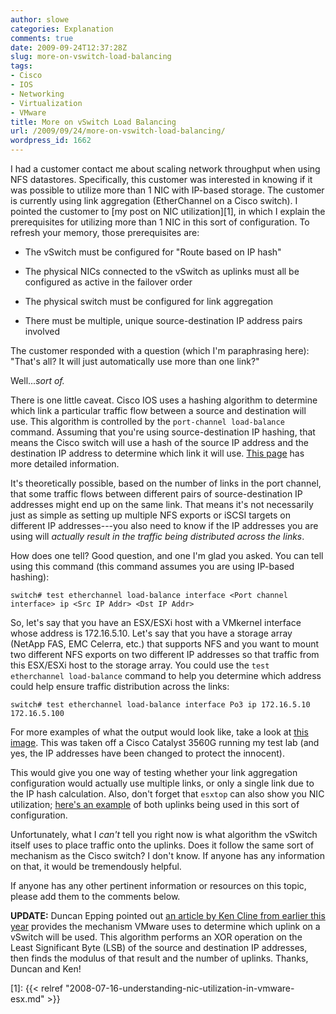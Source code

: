 ```yaml
---
author: slowe
categories: Explanation
comments: true
date: 2009-09-24T12:37:28Z
slug: more-on-vswitch-load-balancing
tags:
- Cisco
- IOS
- Networking
- Virtualization
- VMware
title: More on vSwitch Load Balancing
url: /2009/09/24/more-on-vswitch-load-balancing/
wordpress_id: 1662
---
```


I had a customer contact me about scaling network throughput when using NFS datastores. Specifically, this customer was interested in knowing if it was possible to utilize more than 1 NIC with IP-based storage. The customer is currently using link aggregation (EtherChannel on a Cisco switch). I pointed the customer to [my post on NIC utilization][1], in which I explain the prerequisites for utilizing more than 1 NIC in this sort of configuration. To refresh your memory, those prerequisites are:

* The vSwitch must be configured for "Route based on IP hash"

* The physical NICs connected to the vSwitch as uplinks must all be configured as active in the failover order

* The physical switch must be configured for link aggregation

* There must be multiple, unique source-destination IP address pairs involved

The customer responded with a question (which I'm paraphrasing here): "That's all? It will just automatically use more than one link?"

Well..._sort of._

There is one little caveat. Cisco IOS uses a hashing algorithm to determine which link a particular traffic flow between a source and destination will use. This algorithm is controlled by the `port-channel load-balance` command. Assuming that you're using source-destination IP hashing, that means the Cisco switch will use a hash of the source IP address and the destination IP address to determine which link it will use. [This page](http://www.cisco.com/en/US/tech/tk389/tk213/technologies_tech_note09186a0080094714.shtml#catalyst) has more detailed information.

It's theoretically possible, based on the number of links in the port channel, that some traffic flows between different pairs of source-destination IP addresses might end up on the same link. That means it's not necessarily just as simple as setting up multiple NFS exports or iSCSI targets on different IP addresses---you also need to know if the IP addresses you are using will _actually result in the traffic being distributed across the links_.

How does one tell? Good question, and one I'm glad you asked. You can tell using this command (this command assumes you are using IP-based hashing):

	switch# test etherchannel load-balance interface <Port channel interface> ip <Src IP Addr> <Dst IP Addr>

So, let's say that you have an ESX/ESXi host with a VMkernel interface whose address is 172.16.5.10. Let's say that you have a storage array (NetApp FAS, EMC Celerra, etc.) that supports NFS and you want to mount two different NFS exports on two different IP addresses so that traffic from this ESX/ESXi host to the storage array. You could use the `test etherchannel load-balance` command to help you determine which address could help ensure traffic distribution across the links:

	switch# test etherchannel load-balance interface Po3 ip 172.16.5.10 172.16.5.100

For more examples of what the output would look like, take a look at [this image](http://dl.getdropbox.com/u/1015730/test-ethchannel-output.png). This was taken off a Cisco Catalyst 3560G running my test lab (and yes, the IP addresses have been changed to protect the innocent).

This would give you one way of testing whether your link aggregation configuration would actually use multiple links, or only a single link due to the IP hash calculation. Also, don't forget that `esxtop` can also show you NIC utilization; [here's an example](http://dl.getdropbox.com/u/1015730/esxtop-net-output-ethchannel.png) of both uplinks being used in this sort of configuration.

Unfortunately, what I _can't_ tell you right now is what algorithm the vSwitch itself uses to place traffic onto the uplinks. Does it follow the same sort of mechanism as the Cisco switch? I don't know. If anyone has any information on that, it would be tremendously helpful.

If anyone has any other pertinent information or resources on this topic, please add them to the comments below.

**UPDATE:** Duncan Epping pointed out [an article by Ken Cline from earlier this year](http://kensvirtualreality.wordpress.com/2009/04/05/the-great-vswitch-debatepart-3/) provides the mechanism VMware uses to determine which uplink on a vSwitch will be used. This algorithm performs an XOR operation on the Least Significant Byte (LSB) of the source and destination IP addresses, then finds the modulus of that result and the number of uplinks. Thanks, Duncan and Ken!

[1]: {{< relref "2008-07-16-understanding-nic-utilization-in-vmware-esx.md" >}}
